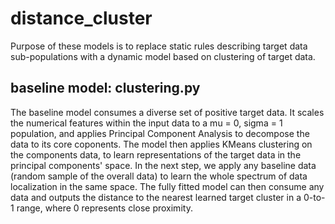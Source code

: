 # distance_cluster
Purpose of these models is to replace static rules describing target data sub-populations with a dynamic model based on clustering of target data.

## baseline model: clustering.py
The baseline model consumes a diverse set of positive target data. It scales the numerical features within the input data to a mu = 0, sigma = 1 population, and applies Principal Component Analysis to decompose the data to its core coponents.
The model then applies KMeans clustering on the components data, to learn representations of the target data in the principal components' space.
In the next step, we apply any baseline data (random sample of the overall data) to learn the whole spectrum of data localization in the same space.
The fully fitted model can then consume any data and outputs the distance to the nearest learned target cluster in a 0-to-1 range, where 0 represents close proximity.

